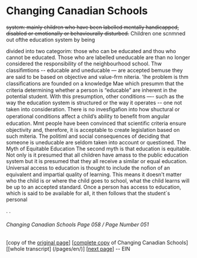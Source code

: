 # Changing Canadian Schools
~~system: mainly children who have been labelled mentally
handicapped, disabled or emotionally or behaviourally disturbed.~~
Children one scnmned out ofthe education system by being


divided into two categorim: those who can be educated and
thou who cannot be educated. Those who are labelled
uneducable are than no longer considered the responsibility of
the neighbourhood school. Thw classiﬁmtions -- educable
and uneducable — are accepted bemuse they are said to be
based on objective and value-frm niteria.
'lhe problem is thm classiﬁcations are founded on a
knowledge Mae which presumm that the criteria determining
whether a person is “educable” are inherent in the potential
student. With this presumption, other conditions —- such as
the way the education system is structured or the way it
operates -- one not taken into consideration. There is no
invesﬁgaﬁon into how shuctural or operational conditions
affect a child’s ability to beneﬁt from angular education.
Mmt people have been convinced that scientiﬁc criteria
ensure objectivity and, therefore, it is acceptable to create
legislation based on such miteria. The politiml and social
consequences of deciding that someone is uneducable are
seldom taken into account or questioned.
The Myth of Equitable Education
The second myth is that education is equitable. Not only is it
presumed that all children have amass to the public education
system but it is presumed that they all receive a similar or
equal education.
Universal access to education is thought to include the
noﬁon of an equivalent and impartial quality of learning. This
means it doesn't matter who the child is or where the child goes
to school, what the child learns will be up to an accepted
standard.
Once a person has access to education, which is said to be
available for all, it then follows that the student´s personal

.
.
###### Changing Canadian Schools Page 058 / Page Number 051

[copy of the [original page](/copies-from-original/CCS058-page051.png)]
[[complete copy](/copies-from-original/BestCopy_Changing_Canadian_Schools_Perspectives_on_Disability_and_Inclusion.pdf) of Changing Canadian Schools]
[[whole transcript] (/pages/en/)]
[[next page](Changing_Canadian_Schools-059)]
-- EIN

